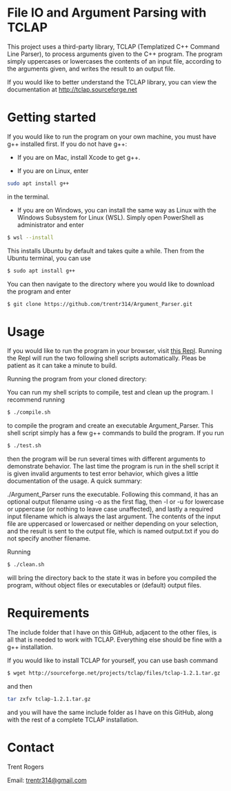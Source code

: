 # File IO and Argument Parsing with TCLAP
This project uses a third-party library, TCLAP (Templatized C++ Command Line Parser), to process arguments given to the C++ program.  The program simply uppercases or lowercases the contents of an input file, according to the arguments given, and writes the result to an output file.

If you would like to better understand the TCLAP library, you can view the documentation at http://tclap.sourceforge.net

# Getting started
If you would like to run the program on your own machine, you must have g++ installed first.  If you do not have g++:

- If you are on Mac, install Xcode to get g++.

- If you are on Linux, enter 
```bash
sudo apt install g++
```
in the terminal.

- If you are on Windows, you can install the same way as Linux with the Windows Subsystem for Linux (WSL).  Simply open PowerShell as administrator and enter
```bash
$ wsl --install
```
This installs Ubuntu by default and takes quite a while.  Then from the Ubuntu terminal, you can use
```bash
$ sudo apt install g++
```

You can then navigate to the directory where you would like to download the program and enter
```bash
$ git clone https://github.com/trentr314/Argument_Parser.git
```

# Usage
If you would like to run the program in your browser, visit [this Repl](https://replit.com/@trentr314/ArgumentParser?v=1).  Running the Repl will run the two following shell scripts automatically.  Pleas be patient as it can take a minute to build.

Running the program from your cloned directory:

You can run my shell scripts to compile, test and clean up the program.  I recommend running
```bash
$ ./compile.sh
```
to compile the program and create an executable Argument_Parser.  This shell script simply has a few g++ commands to build the program.  If you run
```bash
$ ./test.sh
```
then the program will be run several times with different arguments to demonstrate behavior.  The last time the program is run in the shell script it is given invalid arguments to test error behavior, which gives a little documentation of the usage.  A quick summary: 

./Argument_Parser runs the executable.  Following this command, it has an optional output filename using -o as the first flag, then -l or -u for lowercase or uppercase (or nothing to leave case unaffected), and lastly a required input filename which is always the last argument.  The contents of the input file are uppercased or lowercased or neither depending on your selection, and the result is sent to the output file, which is named output.txt if you do not specify another filename.

Running
```bash
$ ./clean.sh
```
will bring the directory back to the state it was in before you compiled the program, without object files or executables or (default) output files.

# Requirements
The include folder that I have on this GitHub, adjacent to the other files, is all that is needed to work with TCLAP.  Everything else should be fine with a g++ installation.

If you would like to install TCLAP for yourself, you can use bash command
```bash
$ wget http://sourceforge.net/projects/tclap/files/tclap-1.2.1.tar.gz
```
and then
```bash
tar zxfv tclap-1.2.1.tar.gz
```
and you will have the same include folder as I have on this GitHub, along with the rest of a complete TCLAP installation.


# Contact
Trent Rogers

Email: trentr314@gmail.com
